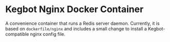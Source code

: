 # Kegbot Nginx Docker Container

A convenience container that runs a Redis server daemon. Currently,
it is based on `dockerfile/nginx` and includes a small change to
install a Kegbot-compatible nginx config file.
